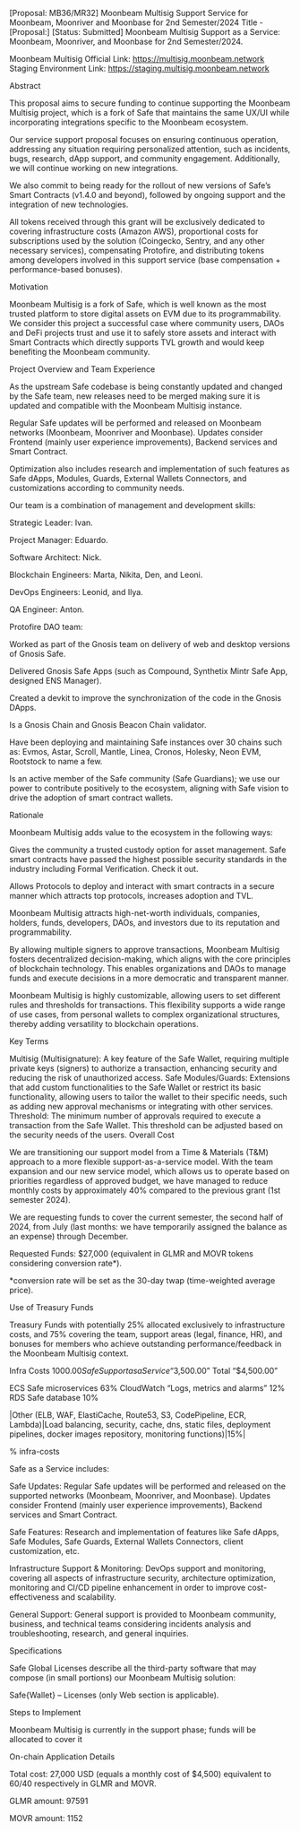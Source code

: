[Proposal: MB36/MR32] Moonbeam Multisig Support Service for Moonbeam, Moonriver and Moonbase for 2nd Semester/2024
Title - [Proposal:] [Status: Submitted] Moonbeam Multisig Support as a Service: Moonbeam, Moonriver, and Moonbase for 2nd Semester/2024.

Moonbeam Multisig Official Link: https://multisig.moonbeam.network
Staging Environment Link: https://staging.multisig.moonbeam.network

Abstract

This proposal aims to secure funding to continue supporting the Moonbeam Multisig project, which is a fork of Safe that maintains the same UX/UI while incorporating integrations specific to the Moonbeam ecosystem.

Our service support proposal focuses on ensuring continuous operation, addressing any situation requiring personalized attention, such as incidents, bugs, research, dApp support, and community engagement. Additionally, we will continue working on new integrations.

We also commit to being ready for the rollout of new versions of Safe’s Smart Contracts (v1.4.0 and beyond), followed by ongoing support and the integration of new technologies.

All tokens received through this grant will be exclusively dedicated to covering infrastructure costs (Amazon AWS), proportional costs for subscriptions used by the solution (Coingecko, Sentry, and any other necessary services), compensating Protofire, and distributing tokens among developers involved in this support service (base compensation + performance-based bonuses).

Motivation

Moonbeam Multisig is a fork of Safe, which is well known as the most trusted platform to store digital assets on EVM due to its programmability. We consider this project a successful case where community users, DAOs and DeFi projects trust and use it to safely store assets and interact with Smart Contracts which directly supports TVL growth and would keep benefiting the Moonbeam community.

Project Overview and Team Experience

As the upstream Safe codebase is being constantly updated and changed by the Safe team, new releases need to be merged making sure it is updated and compatible with the Moonbeam Multisig instance.

Regular Safe updates will be performed and released on Moonbeam networks (Moonbeam, Moonriver and Moonbase). Updates consider Frontend (mainly user experience improvements), Backend services and Smart Contract.

Optimization also includes research and implementation of such features as Safe dApps, Modules, Guards, External Wallets Connectors, and customizations according to community needs.

Our team is a combination of management and development skills:

Strategic Leader: Ivan.

Project Manager: Eduardo.

Software Architect: Nick.

Blockchain Engineers: Marta, Nikita, Den, and Leoni.

DevOps Engineers: Leonid, and Ilya.

QA Engineer: Anton.

Protofire DAO team:

Worked as part of the Gnosis team on delivery of web and desktop versions of Gnosis Safe.

Delivered Gnosis Safe Apps (such as Compound, Synthetix Mintr Safe App, designed ENS Manager).

Created a devkit to improve the synchronization of the code in the Gnosis DApps.

Is a Gnosis Chain and Gnosis Beacon Chain validator.

Have been deploying and maintaining Safe instances over 30 chains such as: Evmos, Astar, Scroll, Mantle, Linea, Cronos, Holesky, Neon EVM, Rootstock to name a few.

Is an active member of the Safe community (Safe Guardians); we use our power to contribute positively to the ecosystem, aligning with Safe vision to drive the adoption of smart contract wallets.

Rationale

Moonbeam Multisig adds value to the ecosystem in the following ways:

Gives the community a trusted custody option for asset management. Safe smart contracts have passed the highest possible security standards in the industry including Formal Verification. Check it out.

Allows Protocols to deploy and interact with smart contracts in a secure manner which attracts top protocols, increases adoption and TVL.

Moonbeam Multisig attracts high-net-worth individuals, companies, holders, funds, developers, DAOs, and investors due to its reputation and programmability.

By allowing multiple signers to approve transactions, Moonbeam Multisig fosters decentralized decision-making, which aligns with the core principles of blockchain technology. This enables organizations and DAOs to manage funds and execute decisions in a more democratic and transparent manner.

Moonbeam Multisig is highly customizable, allowing users to set different rules and thresholds for transactions. This flexibility supports a wide range of use cases, from personal wallets to complex organizational structures, thereby adding versatility to blockchain operations.

Key Terms

Multisig (Multisignature): A key feature of the Safe Wallet, requiring multiple private keys (signers) to authorize a transaction, enhancing security and reducing the risk of unauthorized access.
Safe Modules/Guards: Extensions that add custom functionalities to the Safe Wallet or restrict its basic functionality, allowing users to tailor the wallet to their specific needs, such as adding new approval mechanisms or integrating with other services.
Threshold: The minimum number of approvals required to execute a transaction from the Safe Wallet. This threshold can be adjusted based on the security needs of the users.
Overall Cost

We are transitioning our support model from a Time & Materials (T&M) approach to a more flexible support-as-a-service model. With the team expansion and our new service model, which allows us to operate based on priorities regardless of approved budget, we have managed to reduce monthly costs by approximately 40% compared to the previous grant (1st semester 2024).

We are requesting funds to cover the current semester, the second half of 2024, from July (last months: we have temporarily assigned the balance as an expense) through December.

Requested Funds: $27,000 (equivalent in GLMR and MOVR tokens considering conversion rate*).

*conversion rate will be set as the 30-day twap (time-weighted average price).

Use of Treasury Funds

Treasury Funds with potentially 25% allocated exclusively to infrastructure costs, and 75% covering the team, support areas (legal, finance, HR), and bonuses for members who achieve outstanding performance/feedback in the Moonbeam Multisig context.

Infra Costs $1000.00
Safe Support as a Service “$3,500.00”
Total “$4,500.00”

ECS Safe microservices 63%
CloudWatch “Logs, metrics and alarms” 12%
RDS Safe database 10%

|Other (ELB, WAF, ElastiCache, Route53, S3, CodePipeline, ECR, Lambda)|Load balancing, security, cache, dns, static files, deployment pipelines, docker images repository, monitoring functions)|15%|

% infra-costs

Safe as a Service includes:

Safe Updates: Regular Safe updates will be performed and released on the supported networks (Moonbeam, Moonriver, and Moonbase). Updates consider Frontend (mainly user experience improvements), Backend services and Smart Contract.

Safe Features: Research and implementation of features like Safe dApps, Safe Modules, Safe Guards, External Wallets Connectors, client customization, etc.

Infrastructure Support & Monitoring: DevOps support and monitoring, covering all aspects of infrastructure security, architecture optimization, monitoring and CI/CD pipeline enhancement in order to improve cost-effectiveness and scalability.

General Support: General support is provided to Moonbeam community, business, and technical teams considering incidents analysis and troubleshooting, research, and general inquiries.

Specifications

Safe Global Licenses describe all the third-party software that may compose (in small portions) our Moonbeam Multisig solution:

Safe{Wallet} – Licenses (only Web section is applicable).

Steps to Implement

Moonbeam Multisig is currently in the support phase; funds will be allocated to cover it

On-chain Application Details

Total cost: 27,000 USD (equals a monthly cost of $4,500) equivalent to 60/40 respectively in GLMR and MOVR.

GLMR amount: 97591

MOVR amount: 1152